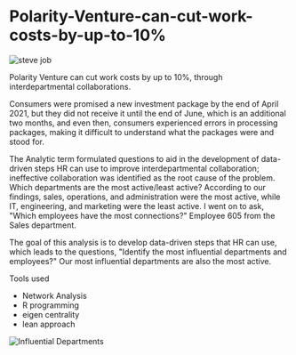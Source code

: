 # Polarity-Venture-can-cut-work-costs-by-up-to-10%

![steve job](https://user-images.githubusercontent.com/103642582/201438994-cfc95560-851c-4e22-a201-bd16eedf991d.jpg)


Polarity Venture can cut work costs by up to 10%, through interdepartmental collaborations.

Consumers were promised a new investment package by the end of April 2021, but they did not receive it until the end of June, which is an additional two months, and even then, consumers experienced errors in processing packages, making it difficult to understand what the packages were and stood for.

The Analytic term formulated questions to aid in the development of data-driven steps HR can use to improve interdepartmental collaboration; ineffective collaboration was identified as the root cause of the problem. Which departments are the most active/least active? According to our findings, sales, operations, and administration were the most active, while IT, engineering, and marketing were the least active. I went on to ask, "Which employees have the most connections?" Employee 605 from the Sales department.

The goal of this analysis is to develop data-driven steps that HR can use, which leads to the questions, "Identify the most influential departments and employees?" Our most influential departments are also the most active.



Tools used 


* Network Analysis
* R programming 
* eigen centrality
* lean approach 


![Influential Departments](https://user-images.githubusercontent.com/103642582/204098308-0bda12ae-6a85-41fd-be98-230c5168cc7f.png)

